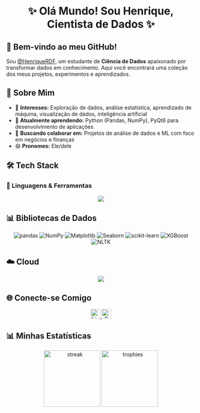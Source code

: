 <h1 align="center">✨ Olá Mundo! Sou Henrique, Cientista de Dados ✨</h1>

###

## 👋 Bem-vindo ao meu GitHub!

Sou [@HenriqueRDF](https://github.com/HenriqueRDF), um estudante de **Ciência de Dados** apaixonado por transformar dados em conhecimento. Aqui você encontrará uma coleção dos meus projetos, experimentos e aprendizados.

## 🧠 Sobre Mim

- 👀 **Interesses:** Exploração de dados, análise estatística, aprendizado de máquina, visualização de dados, inteligência artificial  
- 🌱 **Atualmente aprendendo:** Python (Pandas, NumPy), PyQt6 para desenvolvimento de aplicações  
- 💞️ **Buscando colaborar em:** Projetos de análise de dados e ML com foco em negócios e finanças  
- 😄 **Pronomes:** Ele/dele  

###

## 🛠️ Tech Stack

### 🔧 Linguagens & Ferramentas
<p align="center">
  <img src="https://skillicons.dev/icons?i=py,mysql,r,java,cs,cpp,haskell,vscode,pycharm,git,github" />
</p>



## 📊 Bibliotecas de Dados
<p align="center">
  <!-- Pandas -->
  <img src="https://img.shields.io/badge/pandas-150458?logo=pandas&logoColor=white" alt="pandas" />
  
  <!-- NumPy -->
  <img src="https://img.shields.io/badge/NumPy-013243?logo=numpy&logoColor=white" alt="NumPy" />
  
  <!-- Matplotlib -->
  <img src="https://img.shields.io/badge/Matplotlib-11557C?logo=python&logoColor=white" alt="Matplotlib" />
  
  <!-- Seaborn -->
  <img src="https://img.shields.io/badge/Seaborn-4C72B0?logo=python&logoColor=white" alt="Seaborn" />
  
  <!-- Scikit-learn -->
  <img src="https://img.shields.io/badge/scikit--learn-F7931E?logo=scikit-learn&logoColor=white" alt="scikit-learn" />
  
  <!-- XGBoost -->
  <img src="https://img.shields.io/badge/XGBoost-017CEE?logo=xgboost&logoColor=white" alt="XGBoost" />
  
  <!-- NLTK -->
  <img src="https://img.shields.io/badge/NLTK-40AEF0?logo=python&logoColor=white" alt="NLTK" />
</p>


## ☁️ Cloud
<p align="center">
  <img src="https://skillicons.dev/icons?i=aws,gcp" />
</p>



## 🌐 Conecte-se Comigo
<div align="center">
  <a href="https://www.linkedin.com/in/henrique-freitas-cd/">
    <img src="https://img.shields.io/badge/LinkedIn-0077B5?style=for-the-badge&logo=linkedin&logoColor=white" height="25" alt="LinkedIn" />
  </a>
  <a href="mailto:profissionalhenriquefreitas@gmail.com">
    <img src="https://img.shields.io/badge/Gmail-D14836?style=for-the-badge&logo=gmail&logoColor=white" height="25" alt="Gmail" />
  </a>
</div>

###

## 📊 Minhas Estatísticas
<div align="center">
  <img src="https://streak-stats.demolab.com?user=HenriqueRDF&locale=pt-br&mode=daily&theme=dracula&hide_border=false&border_radius=5" height="150" alt="streak" />
  <img src="https://github-profile-trophy.vercel.app/?username=HenriqueRDF&theme=dracula&column=-1&row=1&margin-w=8&margin-h=8&no-bg=false&no-frame=false" height="150" alt="trophies" />
</div>
